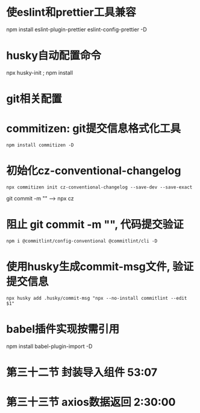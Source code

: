 # 使eslint和prettier工具兼容
  npm install eslint-plugin-prettier eslint-config-prettier -D

# husky自动配置命令
  npx husky-init ; npm install

# git相关配置
  # commitizen: git提交信息格式化工具
    npm install commitizen -D

  # 初始化cz-conventional-changelog
    npx commitizen init cz-conventional-changelog --save-dev --save-exact

  git commit -m ""  --> npx cz

  # 阻止 git commit -m "", 代码提交验证
    npm i @commitlint/config-conventional @commitlint/cli -D

  # 使用husky生成commit-msg文件, 验证提交信息
    npx husky add .husky/commit-msg "npx --no-install commitlint --edit $1"

# babel插件实现按需引用
  npm install babel-plugin-import -D

# 第三十二节 封装导入组件 53:07

# 第三十三节 axios数据返回 2:30:00
